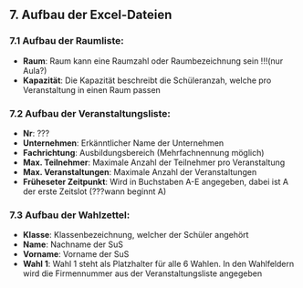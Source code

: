 ## 7. Aufbau der Excel-Dateien

### 7.1 Aufbau der Raumliste:
- **Raum**: Raum kann eine Raumzahl oder Raumbezeichnung sein !!!(nur Aula?)
- **Kapazität**: Die Kapazität beschreibt die Schüleranzah, welche pro Veranstaltung in einen Raum passen

### 7.2 Aufbau der Veranstaltungsliste:
- **Nr**: ???
- **Unternehmen**: Erkänntlicher Name der Unternehmen
- **Fachrichtung**: Ausbildungsbereich (Mehrfachnennung möglich)
- **Max. Teilnehmer**: Maximale Anzahl der Teilnehmer pro Veranstaltung
- **Max. Veranstaltungen**: Maximale Anzahl der Veranstaltungen
- **Früheseter Zeitpunkt**: Wird in Buchstaben A-E angegeben, dabei ist A der erste Zeitslot (???wann beginnt A)

### 7.3 Aufbau der Wahlzettel:
- **Klasse**: Klassenbezeichnung, welcher der Schüler angehört
- **Name**: Nachname der SuS
- **Vorname**: Vorname der SuS
- **Wahl 1**: Wahl 1 steht als Platzhalter für alle 6 Wahlen. In den Wahlfeldern wird die Firmennummer aus der Veranstaltungsliste angegeben
